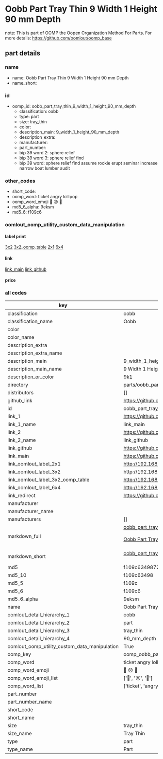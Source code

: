 # Oobb Part Tray Thin 9 Width 1 Height 90 mm Depth  

note: This is part of OOMP the Oopen Organization Method For Parts. For more details: https://github.com/oomlout/oomp_base

##  part details
  







### name
* name: Oobb Part Tray Thin 9 Width 1 Height 90 mm Depth
* name_short: 
### id
* oomp_id: oobb_part_tray_thin_9_width_1_height_90_mm_depth
  * classification: oobb
  * type: part
  * size: tray_thin
  * color: 
  * description_main: 9_width_1_height_90_mm_depth
  * description_extra: 
  * manufacturer: 
  * part_number: 
  * bip 39 word 2: sphere relief
  * bip 39 word 3: sphere relief find
  * bip 39 word: sphere relief find assume rookie erupt seminar increase narrow boat lumber audit

### other_codes
* short_code: 
* oomp_word: ticket angry lollipop
* oomp_word_emoji :ticket: :angry: :lollipop:
* md5_6_alpha: 9eksm
* md5_6: f109c6






### oomlout_oomp_utility_custom_data_manipulation
#### label print
[3x2](http://192.168.1.245:1112/?label=oomp%209eksm)
[3x2_oomp_table](http://192.168.1.108:1112/?label=oomp%209eksm)
[2x1](http://192.168.1.242:1112/?label=oomp%209eksm)
[6x4](http://192.168.1.55:1112/?label=oomp%209eksm)    

#### link

[link_main](https://github.com/oomlout/oomlout_oomp_version_1_messy/tree/main/parts/oobb_part_tray_thin_9_width_1_height_90_mm_depth) [link_github](https://github.com/oomlout/oomlout_oomp_version_1_messy/tree/main/parts/oobb_part_tray_thin_9_width_1_height_90_mm_depth)                             

#### price







### all codes 
| key | value |  
| --- | --- |  
| classification | oobb |  
| classification_name | Oobb |  
| color |  |  
| color_name |  |  
| description_extra |  |  
| description_extra_name |  |  
| description_main | 9_width_1_height_90_mm_depth |  
| description_main_name | 9 Width 1 Height 90 mm Depth |  
| description_or_color | 9k1 |  
| directory | parts/oobb_part_tray_thin_9_width_1_height_90_mm_depth |  
| distributors | [] |  
| github_link | https://github.com/oomlout/oomlout_oomp_part_src/tree/main/parts/oobb_part_tray_thin_9_width_1_height_90_mm_depth |  
| id | oobb_part_tray_thin_9_width_1_height_90_mm_depth |  
| link_1 | https://github.com/oomlout/oomlout_oomp_version_1_messy/tree/main/parts/oobb_part_tray_thin_9_width_1_height_90_mm_depth |  
| link_1_name | link_main |  
| link_2 | https://github.com/oomlout/oomlout_oomp_version_1_messy/tree/main/parts/oobb_part_tray_thin_9_width_1_height_90_mm_depth |  
| link_2_name | link_github |  
| link_github | https://github.com/oomlout/oomlout_oomp_version_1_messy/tree/main/parts/oobb_part_tray_thin_9_width_1_height_90_mm_depth |  
| link_main | https://github.com/oomlout/oomlout_oomp_version_1_messy/tree/main/parts/oobb_part_tray_thin_9_width_1_height_90_mm_depth |  
| link_oomlout_label_2x1 | http://192.168.1.242:1112/?label=oomp%209eksm |  
| link_oomlout_label_3x2 | http://192.168.1.245:1112/?label=oomp%209eksm |  
| link_oomlout_label_3x2_oomp_table | http://192.168.1.108:1112/?label=oomp%209eksm |  
| link_oomlout_label_6x4 | http://192.168.1.55:1112/?label=oomp%209eksm |  
| link_redirect | https://github.com/oomlout/oomlout_oomp_version_1_messy/tree/main/parts/oobb_part_tray_thin_9_width_1_height_90_mm_depth |  
| manufacturer |  |  
| manufacturer_name |  |  
| manufacturers | [] |  
| markdown_full | [oobb_part_tray_thin_9_width_1_height_90_mm_depth](none)<br>[](none)<br>[Oobb Part Tray Thin 9 Width 1 Height 90 Mm Depth](none)<br><br> |  
| markdown_short | [oobb_part_tray_thin_9_width_1_height_90_mm_depth](none)<br><br> |  
| md5 | f109c6349872b87133dde0dead6d568b |  
| md5_10 | f109c63498 |  
| md5_5 | f109c |  
| md5_6 | f109c6 |  
| md5_6_alpha | 9eksm |  
| name | Oobb Part Tray Thin 9 Width 1 Height 90 mm Depth |  
| oomlout_detail_hierarchy_1 | oobb |  
| oomlout_detail_hierarchy_2 | part |  
| oomlout_detail_hierarchy_3 | tray_thin |  
| oomlout_detail_hierarchy_4 | 90_mm_depth |  
| oomlout_oomp_utility_custom_data_manipulation | True |  
| oomp_key | oomp_oobb_part_tray_thin_9_width_1_height_90_mm_depth |  
| oomp_word | ticket angry lollipop |  
| oomp_word_emoji | :ticket: :angry: :lollipop: |  
| oomp_word_emoji_list | [':ticket:', ':angry:', ':lollipop:'] |  
| oomp_word_list | ['ticket', 'angry', 'lollipop'] |  
| part_number |  |  
| part_number_name |  |  
| short_code |  |  
| short_name |  |  
| size | tray_thin |  
| size_name | Tray Thin |  
| type | part |  
| type_name | Part |  
